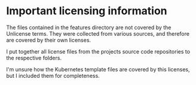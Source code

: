# Important licensing information

The files contained in the features directory are not covered by the Unlicense
terms. They were collected from various sources, and therefore are covered by
their own licenses.

I put together all license files from the projects source code repositories to
the respective folders.

I'm unsure how the Kubernetes template files are covered by this licenses, but
I included them for completeness. 
